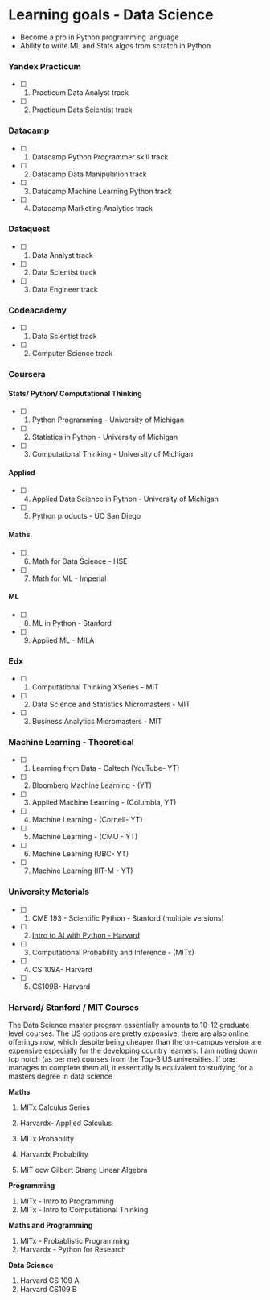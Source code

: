 
# Learning goals - Data Science

- Become a pro in Python programming language
- Ability to write ML and Stats algos from scratch in Python 

### Yandex Practicum
- [ ] 1) Practicum Data Analyst track
- [ ] 2) Practicum Data Scientist track

### Datacamp

- [ ]  1) Datacamp Python Programmer skill track 
- [ ]  2) Datacamp Data Manipulation track 
- [ ]  3) Datacamp Machine Learning Python track 
- [ ]  4) Datacamp Marketing Analytics track 

### Dataquest
- [ ]  1) Data Analyst track
- [ ]  2)  Data Scientist track
- [ ]  3)  Data Engineer track

### Codeacademy
- [ ]  1)  Data Scientist track
- [ ]  2)  Computer Science track

### Coursera

#### Stats/ Python/ Computational Thinking

 - [ ] 1) Python Programming - University of Michigan  
 - [ ] 2) Statistics in Python - University of Michigan  
 - [ ] 3) Computational Thinking - University of Michigan  

#### Applied
 - [ ] 4) Applied Data Science in Python - University of Michigan
 - [ ] 5) Python products - UC San Diego 

#### Maths
 - [ ] 6) Math for Data Science - HSE
 - [ ] 7) Math for ML - Imperial

#### ML
 - [ ] 8) ML in Python - Stanford
 - [ ] 9) Applied ML - MILA

### Edx
 - [ ] 1) Computational Thinking XSeries - MIT
 - [ ] 2) Data Science and Statistics Micromasters - MIT
 - [ ] 3) Business Analytics Micromasters - MIT

### Machine Learning - Theoretical 
 - [ ] 1) Learning from Data - Caltech (YouTube- YT)
 - [ ] 2) Bloomberg Machine Learning - (YT)
 - [ ] 3) Applied Machine Learning - (Columbia, YT) 
 - [ ] 4) Machine Learning - (Cornell- YT) 
 - [ ] 5) Machine Learning - (CMU - YT) 
 - [ ] 6) Machine Learning (UBC- YT) 
 - [ ] 7) Machine Learning (IIT-M - YT) 

### University Materials 
 - [ ] 1) CME 193 - Scientific Python - Stanford  (multiple versions) 
 - [ ] 2) [Intro to AI with Python - Harvard](https://cs50.harvard.edu/extension/ai/2020/spring/)
 - [ ] 3)  Computational Probability and Inference - (MITx) 
 - [ ] 4) CS 109A- Harvard 
 - [ ] 5) CS109B- Harvard
 
 ### Harvard/ Stanford / MIT Courses
The Data Science master program essentially amounts to 10-12 graduate level courses. The US options are pretty expensive, there are also online offerings now, which despite being cheaper than the on-campus version are expensive especially for the developing country learners. 
I am noting down top notch (as per me) courses from the Top-3 US universities. If one manages to complete them all, it essentially is equivalent to studying for a masters degree in data science

**Maths**
1) MITx Calculus Series 
2) Harvardx- Applied Calculus

3) MITx Probability 
4) Harvardx Probability 

5) MIT ocw Gilbert Strang Linear Algebra

**Programming**
1) MITx - Intro to Programming 
2) MITx - Intro to Computational Thinking 

**Maths and Programming**
1) MITx - Probablistic Programming
2) Harvardx - Python for Research

**Data Science** 
1) Harvard CS 109 A
2) Harvard CS109 B



